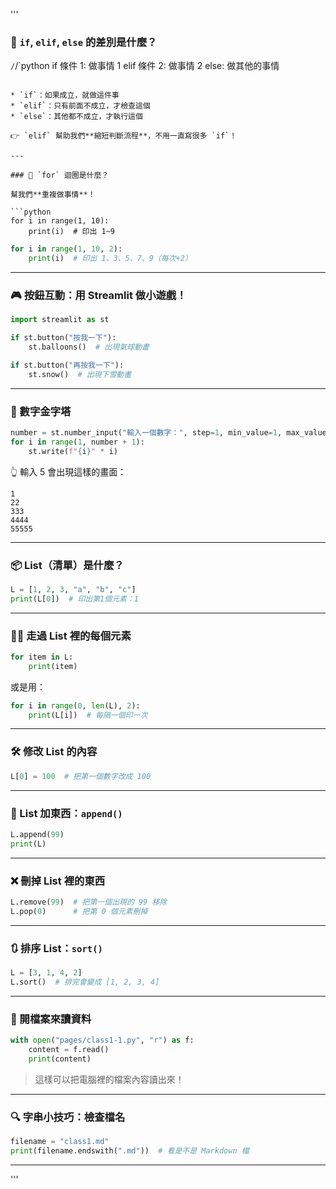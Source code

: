 '''

### 🔁 `if`, `elif`, `else` 的差別是什麼？

`/`/`python
if 條件 1:
做事情 1
elif 條件 2:
做事情 2
else:
做其他的事情

````

* `if`：如果成立，就做這件事
* `elif`：只有前面不成立，才檢查這個
* `else`：其他都不成立，才執行這個

👉 `elif` 幫助我們**縮短判斷流程**，不用一直寫很多 `if`！

---

### 🔄 `for` 迴圈是什麼？

幫我們**重複做事情**！

```python
for i in range(1, 10):
    print(i)  # 印出 1~9
````

```python
for i in range(1, 10, 2):
    print(i)  # 印出 1、3、5、7、9（每次+2）
```

---

### 🎮 按鈕互動：用 Streamlit 做小遊戲！

```python
import streamlit as st

if st.button("按我一下"):
    st.balloons()  # 出現氣球動畫

if st.button("再按我一下"):
    st.snow()  # 出現下雪動畫
```

---

### 🔢 數字金字塔

```python
number = st.number_input("輸入一個數字：", step=1, min_value=1, max_value=9)
for i in range(1, number + 1):
    st.write(f"{i}" * i)
```

👆 輸入 5 會出現這樣的畫面：

```
1
22
333
4444
55555
```

---

### 📦 List（清單）是什麼？

```python
L = [1, 2, 3, "a", "b", "c"]
print(L[0])  # 印出第1個元素：1
```

---

### 🚶‍♂️ 走過 List 裡的每個元素

```python
for item in L:
    print(item)
```

或是用：

```python
for i in range(0, len(L), 2):
    print(L[i])  # 每隔一個印一次
```

---

### 🛠 修改 List 的內容

```python
L[0] = 100  # 把第一個數字改成 100
```

---

### 📌 List 加東西：`append()`

```python
L.append(99)
print(L)
```

---

### ❌ 刪掉 List 裡的東西

```python
L.remove(99)  # 把第一個出現的 99 移除
L.pop(0)      # 把第 0 個元素刪掉
```

---

### 🔃 排序 List：`sort()`

```python
L = [3, 1, 4, 2]
L.sort()  # 排完會變成 [1, 2, 3, 4]
```

---

### 💾 開檔案來讀資料

```python
with open("pages/class1-1.py", "r") as f:
    content = f.read()
    print(content)
```

> 這樣可以把電腦裡的檔案內容讀出來！

---

### 🔍 字串小技巧：檢查檔名

```python
filename = "class1.md"
print(filename.endswith(".md"))  # 看是不是 Markdown 檔
```

---

'''
